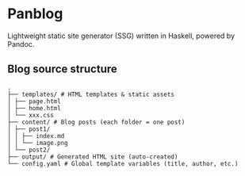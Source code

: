 # Panblog

Lightweight static site generator (SSG) written in Haskell, powered by Pandoc.

## Blog source structure

```
.
├── templates/ # HTML templates & static assets
│ ├── page.html
│ ├── home.html
│ └── xxx.css
├── content/ # Blog posts (each folder = one post)
│ ├── post1/
│ │ ├── index.md
│ │ └── image.png
│ └── post2/
├── output/ # Generated HTML site (auto-created)
└── config.yaml # Global template variables (title, author, etc.)
```